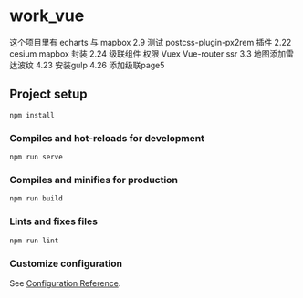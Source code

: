 # work_vue

这个项目里有 echarts 与 mapbox
2.9 测试 postcss-plugin-px2rem 插件
2.22 cesium mapbox 封装
2.24 级联组件 权限 Vuex Vue-router ssr
3.3 地图添加雷达波纹
4.23 安装gulp
4.26 添加级联page5

## Project setup

```
npm install
```

### Compiles and hot-reloads for development

```
npm run serve
```

### Compiles and minifies for production

```
npm run build
```

### Lints and fixes files

```
npm run lint
```

### Customize configuration

See [Configuration Reference](https://cli.vuejs.org/config/).
